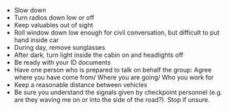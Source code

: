 [Title]: # (О подходе)
[Order]: # (1)

*   Slow down
*   Turn radios down low or off
*   Keep valuables out of sight
*   Roll window down low enough for civil conversation, but difficult to put hand inside car
*   During day, remove sunglasses
*   After dark, turn light inside the cabin on and headlights off
*   Be ready with your ID documents
*   Have one person who is prepared to talk on behalf the group: Agree where you have come from/ Where you are going/ Who you work for
*   Keep a reasonable distance between vehicles
*   Be sure you understand the signals given by checkpoint personnel (e.g. are they waving me on or into the side of the road?). Stop if unsure.
